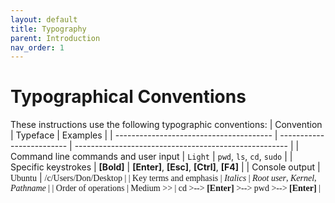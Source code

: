 ```yaml
---
layout: default
title: Typography
parent: Introduction
nav_order: 1
---
```


# Typographical Conventions

These instructions use the following typographic conventions:
| Convention                              | Typeface                  | Examples                                              |
| --------------------------------------- | ------------------------- | ----------------------------------------------------- |
| Command line commands and user input    | ```Light```               | ```pwd```, ```ls```, ```cd```, ```sudo```             |
| Specific keystrokes                     | **[Bold]**                | **[Enter]**, **[Esc]**, **[Ctrl]**, **[F4]**          |
| Console output |  <span style="font-family:Ubuntu;"> Ubuntu</span>  | <span style="font-family:Ubuntu;">/c/Users/Don/Desktop |
| Key terms and emphasis                  | _Italics_                 | _Root user_, _Kernel_, _Pathname_                     |
| Order of operations                     | Medium  >>                | cd  >-->  **[Enter]**  >-->  pwd  >-->  **[Enter]**   |
